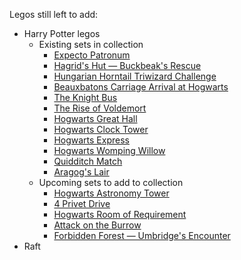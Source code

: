 Legos still left to add:

* Harry Potter legos
  * Existing sets in collection
    * [Expecto Patronum](https://www.lego.com/en-us/product/expecto-patronum-75945)
    * [Hagrid's Hut — Buckbeak's Rescue](https://www.lego.com/en-us/product/hagrid-s-hut-buckbeak-s-rescue-75947)
    * [Hungarian Horntail Triwizard Challenge](https://www.lego.com/en-us/product/hungarian-horntail-triwizard-challenge-75946)
    * [Beauxbatons Carriage Arrival at Hogwarts](https://www.lego.com/en-us/product/beauxbatons-carriage-arrival-at-hogwarts-75958)
    * [The Knight Bus](https://www.lego.com/en-us/product/the-knight-bus-75957)
    * [The Rise of Voldemort](https://www.lego.com/en-us/product/the-rise-of-voldemort-75965)
    * [Hogwarts Great Hall](https://www.lego.com/en-us/product/hogwarts-great-hall-75954)
    * [Hogwarts Clock Tower](https://www.lego.com/en-us/product/hogwarts-clock-tower-75948)
    * [Hogwarts Express](https://www.lego.com/en-us/product/hogwarts-express-75955)
    * [Hogwarts Womping Willow](https://www.lego.com/en-us/product/hogwarts-whomping-willow-75953)
    * [Quidditch Match](https://www.lego.com/en-us/product/quidditch-match-75956)
    * [Aragog's Lair](https://www.lego.com/en-us/product/aragog-s-lair-75950)
  * Upcoming sets to add to collection
    * [Hogwarts Astronomy Tower](https://www.lego.com/en-us/product/hogwarts-astronomy-tower-75969)
    * [4 Privet Drive](https://www.lego.com/en-us/product/4-privet-drive-75968)
    * [Hogwarts Room of Requirement](https://www.lego.com/en-us/product/hogwarts-room-of-requirement-75966)
    * [Attack on the Burrow](https://www.lego.com/en-us/product/attack-on-the-burrow-75980)
    * [Forbidden Forest — Umbridge's Encounter](https://www.lego.com/en-us/product/forbidden-forest-umbridge-s-encounter-75967)
* Raft
